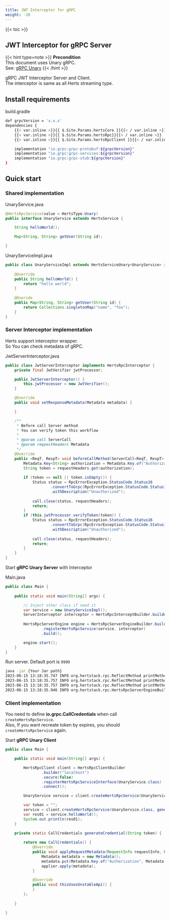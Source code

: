 ```yaml
---
title: JWT Interceptor for gRPC
weight: -20
---
```


<!--more-->

{{< toc >}}

## JWT Interceptor for gRPC Server 
{{< hint type=note >}}
**Precondition**  
This document uses Unary gRPC.  
See: <a href="/getting-started/grpc_unary/">gRPC Unary</a>
{{< /hint >}}

gRPC JWT Interceptor Server and Client.  
The interceptor is same as all Herts streaming type.

## Install requirements

build.gradle
```bash
def grpcVersion = 'x.x.x'
dependencies {
    {{< var.inline >}}{{ $.Site.Params.hertsCore }}{{< / var.inline >}}
    {{< var.inline >}}{{ $.Site.Params.hertsRpc}}{{< / var.inline >}}
    {{< var.inline >}}{{ $.Site.Params.hertsRpcClient }}{{< / var.inline >}}

    implementation "io.grpc:grpc-protobuf:${grpcVersion}"
    implementation "io.grpc:grpc-services:${grpcVersion}"
    implementation "io.grpc:grpc-stub:${grpcVersion}"
}
```

## Quick start

### Shared implementation

UnaryService.java
```java
@HertsRpcService(value = HertsType.Unary)
public interface UnaryService extends HertsService {

    String helloWorld();

    Map<String, String> getUser(String id);

}
```

UnaryServiceImpl.java
```java
public class UnaryServiceImpl extends HertsServiceUnary<UnaryService> implements UnaryService {
    
    @Override
    public String helloWorld() {
        return "hello world";
    }
    
    @Overide
    public Map<String, String> getUser(String id) {
        return Collections.singletonMap("name", "foo");
    }
}
```

### Server Interceptor implementation

Herts support interceptor wrapper.  
So You can check metadata of gRPC.

JwtServerInterceptor.java
```java
public class JwtServerInterceptor implements HertsRpcInterceptor {
    private final JwtVerifier jwtProcessor;

    public JwtServerInterceptor() {
        this.jwtProcessor = new JwtVerifier();
    }

    @Override
    public void setResponseMetadata(Metadata metadata) {

    }

    /**
     * Before call Server method.
     * You can verify token this workflow
     * 
     * @param call ServerCall
     * @param requestHeaders Metadata
     */
    @Override
    public <ReqT, RespT> void beforeCallMethod(ServerCall<ReqT, RespT> call, Metadata requestHeaders) {
        Metadata.Key<String> authorization = Metadata.Key.of("Authorization", Metadata.ASCII_STRING_MARSHALLER);
        String token = requestHeaders.get(authorization);
        
        if (token == null || token.isEmpty()) {
            Status status = RpcErrorException.StatusCode.Status16
                    .convertToGrpc(RpcErrorException.StatusCode.Status16)
                    .withDescription("Unauthorized");
            
            call.close(status, requestHeaders);
            return;
        }
        if (this.jwtProcessor.verifyToken(token)) {
            Status status = RpcErrorException.StatusCode.Status16
                    .convertToGrpc(RpcErrorException.StatusCode.Status16)
                    .withDescription("Unauthorized");
            
            call.close(status, requestHeaders);
            return;
        }
    }
}
```

Start **gRPC Unary Server** with Interceptor

Main.java
```java
public class Main {
  
    public static void main(String[] args) {

        // Inject other class if need it
        var service = new UnaryServiceImpl();
        ServerInterceptor interceptor = HertsRpcInterceptBuilder.builder(new JwtServerInterceptor()).build();
        
        HertsRpcServerEngine engine = HertsRpcServerEngineBuilder.builder()
                .registerHertsRpcService(service, interceptor)
                .build();

        engine.start();
    }
}
```

Run server. Default port is `9999`
```bash
java -jar {Your Jar path}
2023-06-15 13:18:35.747 INFO org.hertstack.rpc.ReflectMethod printMethodName UnaryService stats
2023-06-15 13:18:35.757 INFO org.hertstack.rpc.ReflectMethod printMethodName UnaryService/helloWorld
2023-06-15 13:18:35.757 INFO org.hertstack.rpc.ReflectMethod printMethodName UnaryService/getUser
2023-06-15 13:18:35.946 INFO org.hertstack.rpc.HertsRpcServerEngineBuilder start Started Herts RPC server. gRPC type Unary Port 9999
```

### Client implementation

You need to define **io.grpc.CallCredentials** when call `createHertsRpcService`.  
Also, If you want recreate token by expires, you should  `createHertsRpcService` again.

Start **gRPC Unary Client**

```java
public class Main {

    public static void main(String[] args) {

        HertsRpcClient client = HertsRpcClientBuilder
                .builder("localhost")
                .secure(false)
                .registerHertsRpcServiceInterface(UnaryService.class)
                .connect();

        UnaryService service = client.createHertsRpcService(UnaryService.class);

        var token = "";
        service = client.createHertsRpcService(UnaryService.class, generateCredential(token));
        var res01 = service.helloWorld();
        System.out.println(res01);
    }

    private static CallCredentials generateCredential(String token) {
        
        return new CallCredentials() {
            @Override
            public void applyRequestMetadata(RequestInfo requestInfo, Executor appExecutor, MetadataApplier applier) {
                Metadata metadata = new Metadata();
                metadata.put(Metadata.Key.of("Authorization", Metadata.ASCII_STRING_MARSHALLER), "Bearer " + token);
                applier.apply(metadata);
            }

            @Override
            public void thisUsesUnstableApi() {
            }
        };
        
    }

}
```